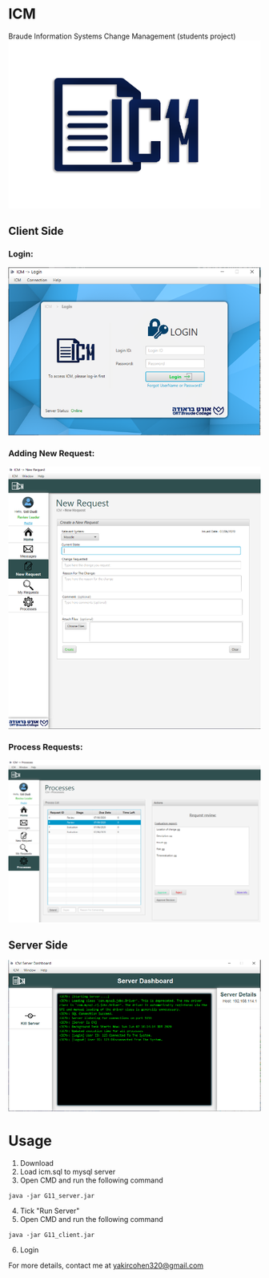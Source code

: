 # ICM
Braude Information Systems Change Management (students project)
![ICM_G11 Logo](https://github.com/RonRaifer/ICM/blob/master/G11_ICM/Client/src/boundary/guifiles/img/icmLogo.png)

## Client Side
### Login:
![Login](https://github.com/yakircohen/ICM/blob/main/LoginScreen.png)
### Adding New Request:
![New Request](https://github.com/yakircohen/ICM/blob/main/NewRequest.png)
### Process Requests:
![New Request](https://github.com/yakircohen/ICM/blob/main/ProcessRequests.png)

## Server Side
![Server Side](https://github.com/yakircohen/ICM/blob/main/ServerSide.png)

# Usage
1. Download 
2. Load icm.sql to mysql server
3. Open CMD and run the following command 
```
java -jar G11_server.jar
```
4. Tick "Run Server"
5. Open CMD and run the following command 
```
java -jar G11_client.jar
```
6. Login

For more details, contact me at yakircohen320@gmail.com
